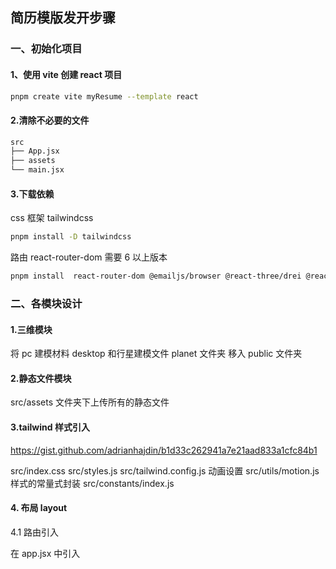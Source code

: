 ## 简历模版发开步骤

### 一、初始化项目

#### 1、使用 vite 创建 react 项目

```bash
pnpm create vite myResume --template react
```

#### 2.清除不必要的文件

```bash
src
├── App.jsx
├── assets
└── main.jsx
```

#### 3.下载依赖

css 框架 tailwindcss

```bash
pnpm install -D tailwindcss
```

路由 react-router-dom 需要 6 以上版本

```bash
pnpm install  react-router-dom @emailjs/browser @react-three/drei @react-three/fiber framer-motion maath react-tilt react-vertical-timeline-component three
```

### 二、各模块设计

#### 1.三维模块

将 pc 建模材料 desktop 和行星建模文件 planet 文件夹 移入 public 文件夹

#### 2.静态文件模块

src/assets 文件夹下上传所有的静态文件

#### 3.tailwind 样式引入

https://gist.github.com/adrianhajdin/b1d33c262941a7e21aad833a1cfc84b1

src/index.css
src/styles.js
src/tailwind.config.js
动画设置
src/utils/motion.js
样式的常量式封装
src/constants/index.js

#### 4. 布局 layout

4.1 路由引入

在 app.jsx 中引入
